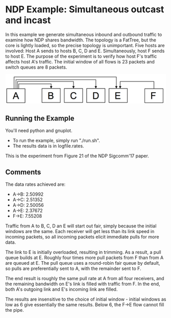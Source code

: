 # NDP Example: Simultaneous outcast and incast

In this example we generate simultaneous inbound and outbound traffic
to examine how NDP shares bandwidth.  The topology is a FatTree, but
the core is lightly loaded, so the precise topology is unimportant.
Five hosts are involved: Host A sends to hosts B, C, D and E.
Simultaneously, host F sends to host E.  The purpose of the experiment
is to verify how host F's traffic affects host A's traffic. The
initial window of all flows is 23 packets and switch queues are 8
packets.  

![Experiment Topology](topo.png)

## Running the Example

You'll need python and gnuplot.

* To run the example, simply run "./run.sh".
* The results data is in logfile.rates.

This is the experiment from Figure 21 of the NDP Sigcomm'17
paper.

## Comments

The data rates achieved are:

* A->B: 2.50992
* A->C: 2.51352
* A->D: 2.50056
* A->E: 2.37672
* F->E: 7.55208

Traffic from A to B, C, D an E will start out fair, simply because the
initial windows are the same.  Each receiver will get less than its
link speed in incoming packets, so all incoming packets elicit
immediate pulls for more data.

The link to E is initially overloaded, resulting in trimming.  As a
result, a pull queue builds at E.  Roughly four times more pull
packets from F than from A are queued at E.  The pull queue uses a
round-robin fair queue by default, so pulls are preferentially sent to
A, with the remainder sent to F.

The end result is roughly the same pull rate at A from all four
receivers, and the remaining bandwidth on E's link is filled with
traffic from F.  In the end, both A's outgoing link and E's incoming
link are filled.

The results are insensitive to the choice of initial window - initial
windows as low as 6 give essentially the same results.  Below 6, the
F->E flow cannot fill the pipe.
